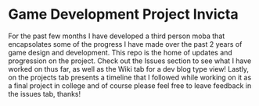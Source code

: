 # Game Development Project Invicta
For the past few months I have developed a third person moba that encapsolates some of the progress I have made over the past 2 years of game design and development. This repo is the home of updates and progression on the project. Check out the Issues section to see what I have worked on thus far, as well as the Wiki tab for a dev blog type view! Lastly, on the projects tab presents a timeline that I followed while working on it as a final project in college and of course please feel free to leave feedback in the issues tab, thanks!


